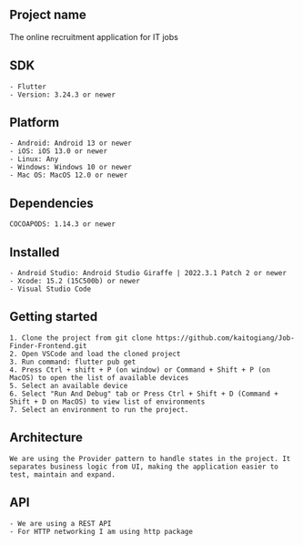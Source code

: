 ## Project name

The online recruitment application for IT jobs

## SDK

    - Flutter
    - Version: 3.24.3 or newer

## Platform

    - Android: Android 13 or newer
    - iOS: iOS 13.0 or newer
    - Linux: Any
    - Windows: Windows 10 or newer
    - Mac OS: MacOS 12.0 or newer

## Dependencies

    COCOAPODS: 1.14.3 or newer

## Installed

    - Android Studio: Android Studio Giraffe | 2022.3.1 Patch 2 or newer
    - Xcode: 15.2 (15C500b) or newer
    - Visual Studio Code

## Getting started

    1. Clone the project from git clone https://github.com/kaitogiang/Job-Finder-Frontend.git
    2. Open VSCode and load the cloned project
    3. Run command: flutter pub get
    4. Press Ctrl + shift + P (on window) or Command + Shift + P (on MacOS) to open the list of available devices
    5. Select an available device
    6. Select "Run And Debug" tab or Press Ctrl + Shift + D (Command + Shift + D on MacOS) to view list of environments
    7. Select an environment to run the project.

## Architecture

    We are using the Provider pattern to handle states in the project. It separates business logic from UI, making the application easier to test, maintain and expand.

## API

    - We are using a REST API
    - For HTTP networking I am using http package
